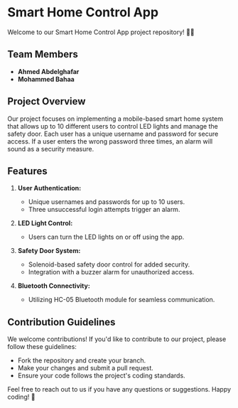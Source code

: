 
# Smart Home Control App

Welcome to our Smart Home Control App project repository! 🏡✨

## Team Members
- **Ahmed Abdelghafar**
- **Mohammed Bahaa**

## Project Overview

Our project focuses on implementing a mobile-based smart home system that allows up to 10 different users to control LED lights and manage the safety door. Each user has a unique username and password for secure access. If a user enters the wrong password three times, an alarm will sound as a security measure.

## Features

1. **User Authentication:**
   - Unique usernames and passwords for up to 10 users.
   - Three unsuccessful login attempts trigger an alarm.

2. **LED Light Control:**
   - Users can turn the LED lights on or off using the app.

3. **Safety Door System:**
   - Solenoid-based safety door control for added security.
   - Integration with a buzzer alarm for unauthorized access.

4. **Bluetooth Connectivity:**
   - Utilizing HC-05 Bluetooth module for seamless communication.

## Contribution Guidelines

We welcome contributions! If you'd like to contribute to our project, please follow these guidelines:

- Fork the repository and create your branch.
- Make your changes and submit a pull request.
- Ensure your code follows the project's coding standards.


Feel free to reach out to us if you have any questions or suggestions. Happy coding! 🚀
```
